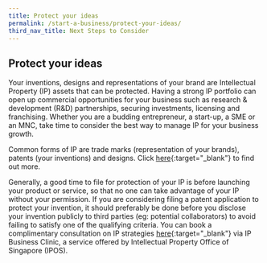 ```yaml
---
title: Protect your ideas
permalink: /start-a-business/protect-your-ideas/
third_nav_title: Next Steps to Consider
---
```


## Protect your ideas

Your inventions, designs and representations of your brand are Intellectual Property (IP) assets that can be protected. Having a strong IP portfolio can open up commercial opportunities for your business such as research & development (R&D) partnerships, securing investments, licensing and franchising. Whether you are a budding entrepreneur, a start-up, a SME or an MNC, take time to consider the best way to manage IP for your business growth.

Common forms of IP are trade marks (representation of your brands), patents (your inventions) and designs. Click [here](/images/start/protect_your_ideas.jpg){:target="_blank"} to find out more.

Generally, a good time to file for protection of your IP is before launching your product or service, so that no one can take advantage of your IP without your permission. If you are considering filing a patent application to protect your invention, it should preferably be done before you disclose your invention publicly to third parties (eg: potential collaborators) to avoid failing to satisfy one of the qualifying criteria. You can book a complimentary consultation on IP strategies [here](https://www.ipos.gov.sg/e-services/e-appointment){:target="_blank"} via IP Business Clinic, a service offered by Intellectual Property Office of Singapore (IPOS).
